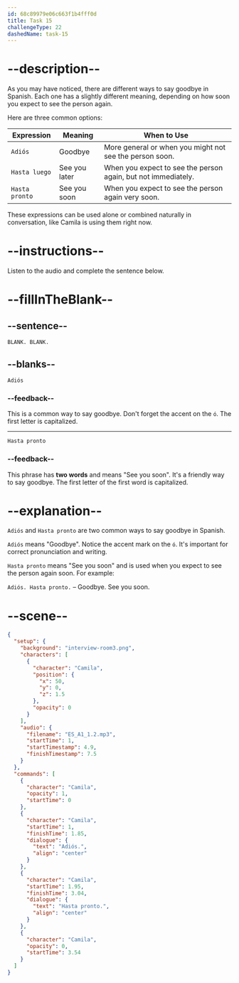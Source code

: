 ```yaml
---
id: 68c89979e06c663f1b4fff0d
title: Task 15
challengeType: 22
dashedName: task-15
---
```

<!-- (Audio) Camila: Adiós. Hasta pronto. -->

# --description--

As you may have noticed, there are different ways to say goodbye in Spanish. Each one has a slightly different meaning, depending on how soon you expect to see the person again.

Here are three common options:

| Expression       | Meaning             | When to Use                              |
|------------------|---------------------|-------------------------------------------|
| `Adiós`          | Goodbye              | More general or when you might not see the person soon. |
| `Hasta luego`    | See you later        | When you expect to see the person again, but not immediately. |
| `Hasta pronto`   | See you soon         | When you expect to see the person again very soon. |

These expressions can be used alone or combined naturally in conversation, like Camila is using them right now.

# --instructions--

Listen to the audio and complete the sentence below.

# --fillInTheBlank--

## --sentence--

`BLANK. BLANK.`

## --blanks--

`Adiós`

### --feedback--

This is a common way to say goodbye. Don't forget the accent on the `ó`. The first letter is capitalized.

---

`Hasta pronto`

### --feedback--

This phrase has **two words** and means "See you soon". It's a friendly way to say goodbye. The first letter of the first word is capitalized.

# --explanation--

`Adiós` and `Hasta pronto` are two common ways to say goodbye in Spanish.

`Adiós` means "Goodbye". Notice the accent mark on the `ó`. It's important for correct pronunciation and writing.

`Hasta pronto` means "See you soon" and is used when you expect to see the person again soon. For example:  

`Adiós. Hasta pronto.` – Goodbye. See you soon.

# --scene--

```json
{
  "setup": {
    "background": "interview-room3.png",
    "characters": [
      {
        "character": "Camila",
        "position": {
          "x": 50,
          "y": 0,
          "z": 1.5
        },
        "opacity": 0
      }
    ],
    "audio": {
      "filename": "ES_A1_1.2.mp3",
      "startTime": 1,
      "startTimestamp": 4.9,
      "finishTimestamp": 7.5
    }
  },
  "commands": [
    {
      "character": "Camila",
      "opacity": 1,
      "startTime": 0
    },
    {
      "character": "Camila",
      "startTime": 1,
      "finishTime": 1.85,
      "dialogue": {
        "text": "Adiós.",
        "align": "center"
      }
    },
    {
      "character": "Camila",
      "startTime": 1.95,
      "finishTime": 3.04,
      "dialogue": {
        "text": "Hasta pronto.",
        "align": "center"
      }
    },
    {
      "character": "Camila",
      "opacity": 0,
      "startTime": 3.54
    }
  ]
}
```
